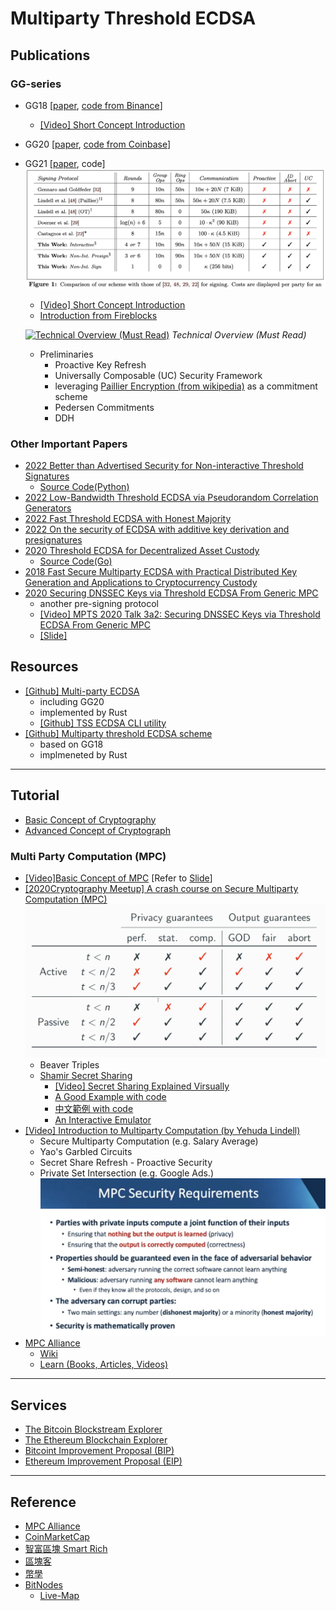 # Multiparty Threshold ECDSA

## Publications

### GG-series

- GG18 [[paper](https://eprint.iacr.org/2019/114.pdf), [code from Binance](https://github.com/bnb-chain/tss-lib)]
  - [[Video] Short Concept Introduction](https://dl.acm.org/doi/10.1145/3372297.3423367#)
- GG20 [[paper](https://eprint.iacr.org/2020/540.pdf), [code from Coinbase](https://github.com/coinbase/kryptology)]
- GG21 [[paper](https://eprint.iacr.org/2021/060.pdf), code]
  ![Performance Comparison](/img/gg21_fig1.png)

  - [[Video] Short Concept Introduction](https://dl.acm.org/doi/10.1145/3372297.3423367#)
  - [Introduction from Fireblocks](https://www.fireblocks.com/blog/ccs-threshold-ecdsa/)
  
  [![Technical Overview (Must Read)](https://img.youtube.com/vi/zXCSPWxWA-s/sddefault.jpg)](https://www.youtube.com/watch?v=zXCSPWxWA-s)
  *Technical Overview (Must Read)*
  
  - Preliminaries
    - Proactive Key Refresh
    - Universally Composable (UC) Security Framework
    - leveraging [Paillier Encryption (from wikipedia)](https://en.wikipedia.org/wiki/Paillier_cryptosystem) as a commitment scheme
    - Pedersen Commitments
    - DDH

### Other Important Papers

- [2022 Better than Advertised Security for Non-interactive Threshold Signatures](https://crypto.iacr.org/2022/papers/538806_1_En_18_Chapter_OnlinePDF.pdf)
  - [Source Code(Python)](https://github.com/mmaller/multi_and_threshold_signature_reductions)
- [2022 Low-Bandwidth Threshold ECDSA via Pseudorandom Correlation Generators](https://eprint.iacr.org/2021/1587.pdf)
- [2022 Fast Threshold ECDSA with Honest Majority](https://eprint.iacr.org/2020/501.pdf)
- [2022 On the security of ECDSA with additive key derivation and presignatures](https://eprint.iacr.org/2021/1330.pdf)
- [2020 Threshold ECDSA for Decentralized Asset Custody](https://eprint.iacr.org/2020/498.pdf)
  - [Source Code(Go)](https://github.com/aleph-zero-foundation/threshold-ecdsa)
- [2018 Fast Secure Multiparty ECDSA with Practical Distributed Key Generation and Applications to Cryptocurrency Custody](https://eprint.iacr.org/2018/987.pdf)
- [2020 Securing DNSSEC Keys via Threshold ECDSA From Generic MPC](https://eprint.iacr.org/2019/889.pdf)
  - another pre-signing protocol
  - [[Video] MPTS 2020 Talk 3a2: Securing DNSSEC Keys via Threshold ECDSA From Generic MPC](https://csrc.nist.gov/presentations/2020/mpts2020-3a2)
  - [[Slide]](https://csrc.nist.gov/CSRC/media//Events/mpts2020/slides/mpts2020-3a2-talk-kris.pdf)

## Resources

- [[Github] Multi-party ECDSA](https://github.com/ZenGo-X/multi-party-ecdsa)
  - including GG20
  - implemented by Rust
  - [[Github] TSS ECDSA CLI utility](https://github.com/cryptochill/tss-ecdsa-cli)
- [[Github] Multiparty threshold ECDSA scheme](https://github.com/ing-bank/threshold-signatures)
  - based on GG18
  - implmeneted by Rust
  
---

## Tutorial

- [Basic Concept of Cryptography](basic.md)
- [Advanced Concept of Cryptograph](advanced.md)

### Multi Party Computation (MPC)

- [[Video]Basic Concept of MPC](https://www.youtube.com/watch?v=vRVudJADQLk) [Refer to [Slide](https://drive.google.com/file/d/1U5M8b4dePgEgiY4PPeP3DL0LB_kaS34S/view)]
- [[2020Cryptography Meetup] A crash course on Secure Multiparty Computation (MPC)](https://www.youtube.com/watch?v=HOqv5xzrlFI)
  ![active_guaranteed](/img/active_guaranteed.png)
  - Beaver Triples
  - [Shamir Secret Sharing](https://en.wikipedia.org/wiki/Shamir%27s_Secret_Sharing)
    - [[Video] Secret Sharing Explained Virsually](https://www.youtube.com/watch?v=iFY5SyY3IMQ)
    - [A Good Example with code](https://www.geeksforgeeks.org/shamirs-secret-sharing-algorithm-cryptography/)
    - [中文範例 with code](https://medium.com/taipei-ethereum-meetup/%E7%A7%81%E9%91%B0%E5%88%86%E5%89%B2-shamirs-secret-sharing-7a70c8abf664)
    - [An Interactive Emulator](https://iancoleman.io/shamir/)
- [[Video] Introduction to Multiparty Computation (by Yehuda Lindell)](https://www.youtube.com/watch?v=aDL_KScy6hA)
  - Secure Multiparty Computation (e.g. Salary Average)
  - Yao's Garbled Circuits
  - Secret Share Refresh - Proactive Security
  - Private Set Intersection (e.g. Google Ads.)
  ![mpc properties](/img/mpc_properties.png)
- [MPC Alliance](https://www.mpcalliance.org/)
  - [Wiki](https://wiki.mpcalliance.org/)
  - [Learn (Books, Articles, Videos)](https://www.mpcalliance.org/learn)

---

## Services

- [The Bitcoin Blockstream Explorer](https://blockstream.info)
- [The Ethereum Blockchain Explorer](https://etherscan.io/)
- [Bitcoint Improvement Proposal (BIP)](https://github.com/bitcoin/bips)
- [Ethereum Improvement Proposal (EIP)](https://github.com/ethereum/EIPs)

---

## Reference

- [MPC Alliance](https://www.mpcalliance.org/)
- [CoinMarketCap](https://coinmarketcap.com/)
- [智富區塊 Smart Rich](https://smartrichs.com/)
- [區塊客](https://blockcast.it/)
- [幣學](https://glossary.bshare.io/)
- [BitNodes](https://bitnodes.io/)
  - [Live-Map](https://bitnodes.io/nodes/live-map/)
